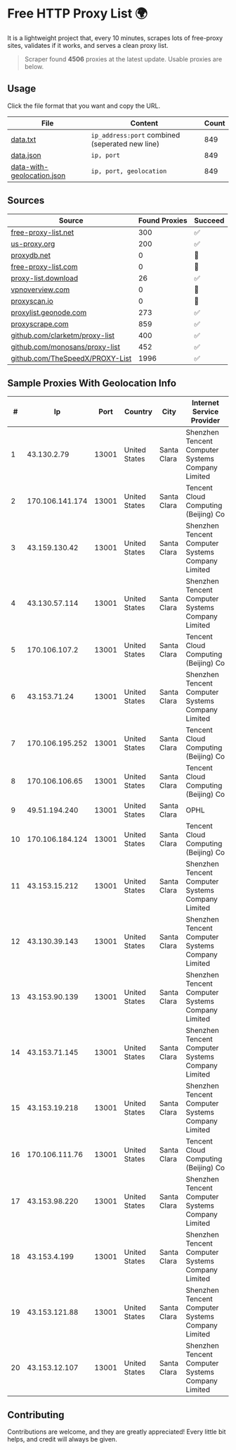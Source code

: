 
# Free HTTP Proxy List 🌍

It is a lightweight project that, every 10 minutes, scrapes lots of free-proxy sites, validates if it works, and serves a clean proxy list.


> Scraper found **4506** proxies at the latest update. Usable proxies are below.

## Usage

Click the file format that you want and copy the URL.


|File|Content|Count|
|----|-------|-----|
|[data.txt](https://raw.githubusercontent.com/themiralay/Proxy-List-World/master/data.txt)|`ip_address:port` combined (seperated new line)|849|
|[data.json](https://raw.githubusercontent.com/themiralay/Proxy-List-World/master/data.json)|`ip, port`|849|
|[data-with-geolocation.json](https://raw.githubusercontent.com/themiralay/Proxy-List-World/master/data-with-geolocation.json)|`ip, port, geolocation`|849|

## Sources

|Source|Found Proxies|Succeed|
|------|-------------|-------|
|[free-proxy-list.net](https://free-proxy-list.net)|300|✅|
|[us-proxy.org](https://www.us-proxy.org)|200|✅|
|[proxydb.net](http://proxydb.net)|0|🚫|
|[free-proxy-list.com](https://free-proxy-list.com/?page=&port=&type%5B%5D=http&type%5B%5D=https&up_time=0&search=Search)|0|🚫|
|[proxy-list.download](https://www.proxy-list.download/HTTP)|26|✅|
|[vpnoverview.com](https://vpnoverview.com/privacy/anonymous-browsing/free-proxy-servers)|0|🚫|
|[proxyscan.io](https://www.proxyscan.io)|0|🚫|
|[proxylist.geonode.com](https://proxylist.geonode.com/api/proxy-list?limit=300&page=1&sort_by=lastChecked&sort_type=desc&protocols=http,https)|273|✅|
|[proxyscrape.com](https://api.proxyscrape.com/v2/?request=displayproxies&protocol=http&timeout=10000&country=all&ssl=all&anonymity=all)|859|✅|
|[github.com/clarketm/proxy-list](https://raw.githubusercontent.com/clarketm/proxy-list/master/proxy-list-raw.txt)|400|✅|
|[github.com/monosans/proxy-list](https://raw.githubusercontent.com/monosans/proxy-list/main/proxies/http.txt)|452|✅|
|[github.com/TheSpeedX/PROXY-List](https://raw.githubusercontent.com/TheSpeedX/PROXY-List/master/http.txt)|1996|✅|


## Sample Proxies With Geolocation Info

|#|Ip|Port|Country|City|Internet Service Provider|
|-|--|----|-------|----|-------------------------|
|1|43.130.2.79|13001|United States|Santa Clara|Shenzhen Tencent Computer Systems Company Limited|
|2|170.106.141.174|13001|United States|Santa Clara|Tencent Cloud Computing (Beijing) Co|
|3|43.159.130.42|13001|United States|Santa Clara|Shenzhen Tencent Computer Systems Company Limited|
|4|43.130.57.114|13001|United States|Santa Clara|Shenzhen Tencent Computer Systems Company Limited|
|5|170.106.107.2|13001|United States|Santa Clara|Tencent Cloud Computing (Beijing) Co|
|6|43.153.71.24|13001|United States|Santa Clara|Shenzhen Tencent Computer Systems Company Limited|
|7|170.106.195.252|13001|United States|Santa Clara|Tencent Cloud Computing (Beijing) Co|
|8|170.106.106.65|13001|United States|Santa Clara|Tencent Cloud Computing (Beijing) Co|
|9|49.51.194.240|13001|United States|Santa Clara|OPHL|
|10|170.106.184.124|13001|United States|Santa Clara|Tencent Cloud Computing (Beijing) Co|
|11|43.153.15.212|13001|United States|Santa Clara|Shenzhen Tencent Computer Systems Company Limited|
|12|43.130.39.143|13001|United States|Santa Clara|Shenzhen Tencent Computer Systems Company Limited|
|13|43.153.90.139|13001|United States|Santa Clara|Shenzhen Tencent Computer Systems Company Limited|
|14|43.153.71.145|13001|United States|Santa Clara|Shenzhen Tencent Computer Systems Company Limited|
|15|43.153.19.218|13001|United States|Santa Clara|Shenzhen Tencent Computer Systems Company Limited|
|16|170.106.111.76|13001|United States|Santa Clara|Tencent Cloud Computing (Beijing) Co|
|17|43.153.98.220|13001|United States|Santa Clara|Shenzhen Tencent Computer Systems Company Limited|
|18|43.153.4.199|13001|United States|Santa Clara|Shenzhen Tencent Computer Systems Company Limited|
|19|43.153.121.88|13001|United States|Santa Clara|Shenzhen Tencent Computer Systems Company Limited|
|20|43.153.12.107|13001|United States|Santa Clara|Shenzhen Tencent Computer Systems Company Limited|



## Contributing

Contributions are welcome, and they are greatly appreciated! Every
little bit helps, and credit will always be given.

